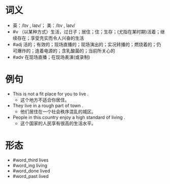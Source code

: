 # 词义
- 英：/lɪv , laɪv/； 美：/lɪv , laɪv/
- #v （以某种方式）生活，过日子；居住；住；生存；(尤指在某时期)活着；继续存在；享受充实而令人兴奋的生活
- #adj 活的；有效的；现场直播的；现场演出的；实况转播的；燃烧着的；仍可爆炸的；连着电源的；含乳酸菌的；当前所关心的
- #adv 在现场直播；在现场表演(或录制)
# 例句
- This is not a fit place for you to live .
	- 这个地方不适合你居住。
- They live in a rough part of town .
	- 他们居住在一个社会秩序混乱的城区。
- People in this country enjoy a high standard of living .
	- 这个国家的人民享有很高的生活水平。
# 形态
- #word_third lives
- #word_ing living
- #word_done lived
- #word_past lived
